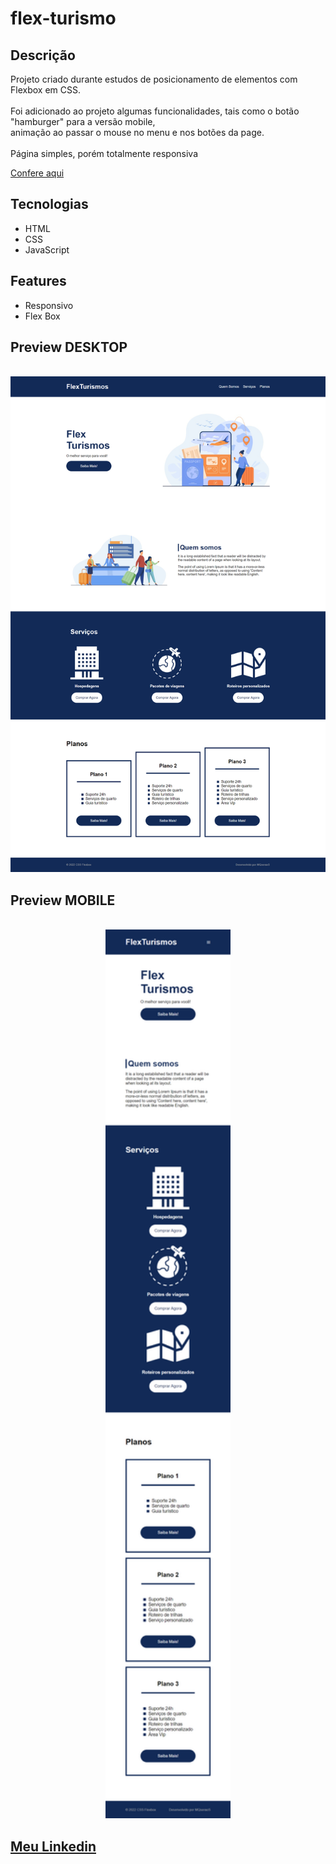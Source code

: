 <h1> flex-turismo </h1>

<h2>Descrição</h2>
<p>Projeto criado durante estudos de posicionamento de elementos com Flexbox em CSS.<br>
<br>
Foi adicionado ao projeto algumas funcionalidades, tais como o botão "hamburger" para a versão mobile,<br> 
animação ao passar o mouse no menu e nos botões da page.<br>
<br>
Página simples, porém totalmente responsiva <br></p>

<a href="https://mqsoares.github.io/flex-turismo/" target="_blank">Confere aqui</a>

<h2>Tecnologias</h2>
<ul>
  <li>HTML</li>
  <li>CSS</li>
  <li>JavaScript</li>
</ul>

<h2>Features</h2>
<ul>
  <li>Responsivo</li>
  <li>Flex Box</li>
</ul>

<h2>Preview DESKTOP</h2>
<br>
<div>
  <img src="./assets/img/layout-desktop.png">
</div>

<h2>Preview MOBILE</h2>
<br>
<div align="center">  
  <img src="./assets/img/layout-mobile.png" width="200">  
</div>

<h2> 
<a href="https://www.linkedin.com/in/mq-soares" target="_blank">Meu Linkedin</a>
</h2>
